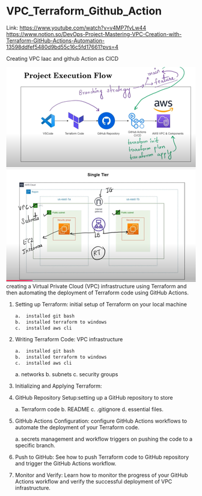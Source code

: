 # VPC_Terraform_Github_Action
Link: https://www.youtube.com/watch?v=v4MP7fvLw44
https://www.notion.so/DevOps-Project-Mastering-VPC-Creation-with-Terraform-GitHub-Actions-Automation-13598ddfef5480d9bd55c16c5fd17661?pvs=4



Creating VPC Iaac and github Action as CICD

![Alt text](image/projectfow.png)
![Alt text](image/image.png)
creating a Virtual Private Cloud (VPC) infrastructure using Terraform and then automating the deployment of  Terraform code using GitHub Actions.


1. Setting up Terraform:  initial setup of Terraform on your local machine

       a.  installed git bash 
       b.  installed terraform to windows 
       c.  installed aws cli
    
2. Writing Terraform Code:  VPC infrastructure

       a.  installed git bash 
       b.  installed terraform to windows 
       c.  installed aws cli
   
      a.   networks
      b.   subnets
      c.   security groups

4. Initializing and Applying Terraform:
   
5. GitHub Repository Setup:setting up a GitHub repository to store

     a.   Terraform code
     b.   README
     c.   .gitignore
     d.   essential files.
   
6. GitHub Actions Configuration: configure GitHub Actions workflows to automate the deployment of your Terraform code.

    a.   secrets management and workflow triggers on pushing the code to a specific branch.
    
7. Push to GitHub: See how to push  Terraform code to GitHub repository and trigger the GitHub Actions workflow.

8. Monitor and Verify: Learn how to monitor the progress of your GitHub Actions workflow and verify the successful deployment of  VPC infrastructure.


